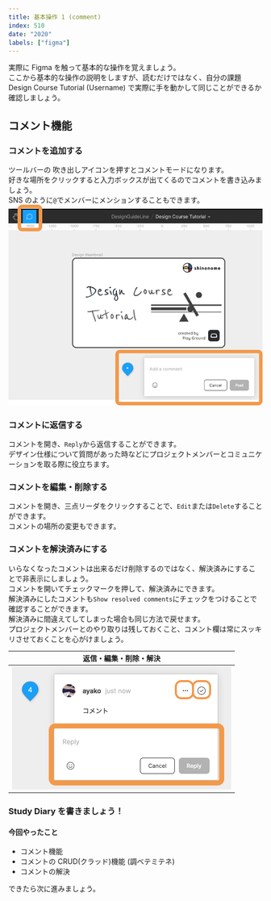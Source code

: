 ```yaml
---
title: 基本操作 1 (comment)
index: 510
date: "2020"
labels: ["figma"]
---
```


実際に Figma を触って基本的な操作を覚えましょう。  
ここから基本的な操作の説明をしますが、読むだけではなく、自分の課題 Design Course Tutorial (Username) で実際に手を動かして同じことができるか確認しましょう。

## コメント機能

### コメントを追加する

ツールバーの 吹き出しアイコンを押すとコメントモードになります。  
好きな場所をクリックすると入力ボックスが出てくるのでコメントを書き込みましょう。  
SNS のように`@`でメンバーにメンションすることもできます。  
![comment](img/comment.png)

### コメントに返信する

コメントを開き、`Reply`から返信することができます。  
デザイン仕様について質問があった時などにプロジェクトメンバーとコミュニケーションを取る際に役立ちます。

### コメントを編集・削除する

コメントを開き、三点リーダをクリックすることで、`Edit`または`Delete`することができます。  
コメントの場所の変更もできます。

### コメントを解決済みにする

いらなくなったコメントは出来るだけ削除するのではなく、解決済みにすることで非表示にしましょう。  
コメントを開いてチェックマークを押して、解決済みにできます。  
解決済みにしたコメントも`Show resolved comments`にチェックをつけることで確認することができます。  
解決済みに間違えてしてしまった場合も同じ方法で戻せます。  
プロジェクトメンバーとのやり取りは残しておくこと、コメント欄は常にスッキリさせておくことを心がけましょう。

| 返信・編集・削除・解決           |
| -------------------------------- |
| ![comment](img/rep-edit-res.png) |

### Study Diary を書きましょう！

#### 今回やったこと

- コメント機能
- コメントの CRUD(クラッド)機能 (調ベテミテネ)
- コメントの解決

できたら次に進みましょう。
